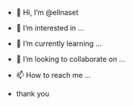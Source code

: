 - 👋 Hi, I’m @ellnaset
- 👀 I’m interested in ...
- 🌱 I’m currently learning ...
- 💞️ I’m looking to collaborate on ...
- 📫 How to reach me ...

- thank you

<!---
ellnaset/ellnaset is a ✨ special ✨ repository because its `README.md` (this file) appears on your GitHub profile.
You can click the Preview link to take a look at your changes.
--->
